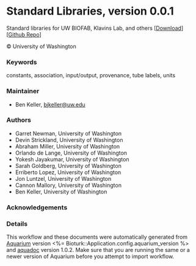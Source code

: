 # Standard Libraries, version 0.0.1

Standard libraries for UW BIOFAB, Klavins Lab, and others [[Download](standard-libraries.aq)] [[Github Repo](https://github.com/aquariumbio/standard-libraries)]

&copy; University of Washington

### Keywords
constants, association, input/output, provenance, tube labels, units
### Maintainer
- Ben Keller, <bjkeller@uw.edu>

### Authors
  - Garret Newman, University of Washington
  - Devin Strickland, University of Washington
  - Abraham Miller, University of Washington
  - Orlando de Lange, University of Washington
  - Yokesh Jayakumar, University of Washington
  - Sarah Goldberg, University of Washington
  - Erriberto Lopez, University of Washington
  - Jon Luntzel, University of Washington
  - Cannon Mallory, University of Washington
  - Ben Keller, University of Washington

### Acknowledgements

### Details
This workflow and these documents were automatically generated from
[Aquarium](http://www.aquarium.bio) version <%= Bioturk::Application.config.aquarium_version %> and
[aquadoc](https://github.com/klavinslab/aquadoc) version 1.0.2.
Make sure that you are running the same or a newer version of Aquarium before you attempt to
import workflow.
